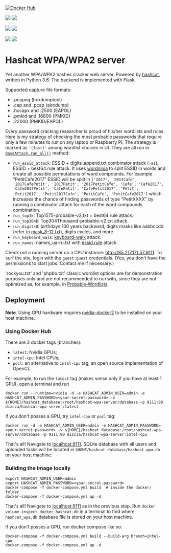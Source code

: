 [![Docker Hub](http://dockeri.co/image/dizcza/hashcat-wpa-server)](https://hub.docker.com/r/dizcza/hashcat-wpa-server/)

[![](https://images.microbadger.com/badges/version/dizcza/hashcat-wpa-server:latest.svg)](https://microbadger.com/images/dizcza/hashcat-wpa-server:latest)
[![](https://images.microbadger.com/badges/image/dizcza/hashcat-wpa-server:latest.svg)](https://microbadger.com/images/dizcza/hashcat-wpa-server:latest)

[![](https://images.microbadger.com/badges/version/dizcza/hashcat-wpa-server:intel-cpu.svg)](https://microbadger.com/images/dizcza/hashcat-wpa-server:intel-cpu)
[![](https://images.microbadger.com/badges/image/dizcza/hashcat-wpa-server:intel-cpu.svg)](https://microbadger.com/images/dizcza/hashcat-wpa-server:intel-cpu)

[![](https://images.microbadger.com/badges/version/dizcza/hashcat-wpa-server:pocl.svg)](https://microbadger.com/images/dizcza/hashcat-wpa-server:pocl)
[![](https://images.microbadger.com/badges/image/dizcza/hashcat-wpa-server:pocl.svg)](https://microbadger.com/images/dizcza/hashcat-wpa-server:pocl)


# Hashcat WPA/WPA2 server

Yet another WPA/WPA2 hashes cracker web server. Powered by [hashcat](https://hashcat.net/hashcat/), written in Python 3.6. The
backend is implemented with Flask.

Supported capture file formats:
* .pcapng (hcxdumptool)
* .cap and .pcap (airodump)
* .hccapx and .2500 (EAPOL)
* .pmkid and .16800 (PMKID)
* .22000 (PMKID/EAPOL)

Every password cracking researcher is proud of his/her wordlists and rules. Here is my strategy of checking the most
probable passwords that require only a few minutes to run on any laptop or Raspberry Pi. The strategy is marked as
`'(fast)'` among wordlist choices in UI. They are all run in [`BaseAttack.run_all()`](
https://github.com/dizcza/hashcat-wpa-server/blob/c9285676668c1c64fd5a62282366d3cb92dff969/app/attack/base_attack.py#L220)
method:

* `run_essid_attack`: ESSID + digits_append.txt combinator attack (`-a1`), ESSID + best64.rule attack. It uses
[wordninja](https://github.com/keredson/wordninja) to split ESSID in words and create all possible permutations of word
compounds. For example "PetitCafe2017" ESSID will be split in `['2017', '2017Cafe', '2017CafePetit', '2017Petit', '2017PetitCafe', 'Cafe', 'Cafe2017', 'Cafe2017Petit', 'CafePetit', 'CafePetit2017', 'Petit', 'Petit2017', 'Petit2017Cafe', 'PetitCafe', 'PetitCafe2017']`
which increases the chance of finding passwords of type "PetitXXXX" by running a combinator attack for each of the word
compounds combination.
* `run_top1k`: Top1575-probable-v2.txt + best64.rule attack.
* `run_top304k`: Top304Thousand-probable-v2.txt attack.
* `run_digits8`: birthdays 100 years backward, digits masks like aabbccdd (refer to [mask_8-12.txt](app/word_magic/digits/mask_8-12.txt)), digits cycles, and more.
* `run_keyboard_walk`: [keyboard-walk](https://github.com/hashcat/kwprocessor) attack.
* `run_names`: names_ua-ru.txt with [essid.rule](rules/essid.rule) attack.

Check out a running server on a CPU instance: http://85.217.171.57:9111. To surf the site, login with the `guest:guest` credentials. (Yes, you don't have the permissions to start jobs. Contact me if necessary.)

'rockyou.txt' and 'phpbb.txt' classic wordlist options are for demonstration purposes only and are not recommended to
run with, since they are not optimized as, for example, in
[Probable-Wordlists](https://github.com/berzerk0/Probable-Wordlists).


## Deployment

**Note**. Using GPU hardware requires [nvidia-docker2](https://github.com/NVIDIA/nvidia-docker) to be installed on your host machine.


### Using Docker Hub

There are 3 docker tags (branches):

* `latest`: Nvidia GPUs;
* `intel-cpu`: Intel CPUs;
* `pocl`: an alternative to `intel-cpu` tag, an open source implementation of OpenCL.

For example, to run the `latest` tag (makes sense only if you have at least 1 GPU), open a terminal and run

```
docker run --runtime=nvidia -d -e HASHCAT_ADMIN_USER=admin -e HASHCAT_ADMIN_PASSWORD=<your-secret-password> -v ${HOME}/hashcat_database:/root/hashcat-wpa-server/database -p 9111:80 dizcza/hashcat-wpa-server:latest
```

If you don't posses a GPU, try `intel-cpu` or `pocl` tag:

```
docker run -d -e HASHCAT_ADMIN_USER=admin -e HASHCAT_ADMIN_PASSWORD=<your-secret-password> -v ${HOME}/hashcat_database:/root/hashcat-wpa-server/database -p 9111:80 dizcza/hashcat-wpa-server:intel-cpu
```

That's all! Navigate to [localhost:9111](localhost:9111). SQLite database with all users and uploaded tasks will be located in `$HOME/hashcat_database/hashcat_wpa.db` on your host machine.


### Building the image locally

```
export HASHCAT_ADMIN_USER=admin
export HASHCAT_ADMIN_PASSWORD=<your-secret-password>
docker-compose -f docker-compose.yml build  # inside the docker/ folder
docker-compose -f docker-compose.yml up -d
```

That's all! Navigate to [localhost:9111](localhost:9111) as in the previous step. Run `docker volume inspect docker_hashcat-db` in a terminal to find where `hashcat_wpa.db` database file is stored on your host machine.

If you don't posses a GPU, run docker compose like so:

```
docker-compose -f docker-compose.yml build --build-arg branch=intel-cpu
docker-compose -f docker-compose.yml up -d
```
